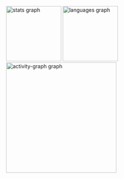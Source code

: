 <div align="left">
  <img src="https://github-readme-stats.vercel.app/api?username=Vinisantosz&hide_title=false&hide_rank=false&show_icons=true&include_all_commits=true&count_private=true&disable_animations=false&theme=codeSTACKr&locale=en&hide_border=false&order=1" height="150" alt="stats graph"  />
  <img src="https://github-readme-stats.vercel.app/api/top-langs?username=Vinisantosz&locale=en&hide_title=false&layout=compact&card_width=320&langs_count=5&theme=codeSTACKr&hide_border=false&order=2" height="150" alt="languages graph"  />
  <img src="https://github-readme-activity-graph.vercel.app/graph?username=Vinisantosz&radius=16&theme=modern-lilac&area=true&order=5" height="300" alt="activity-graph graph"  />
</div>

###
